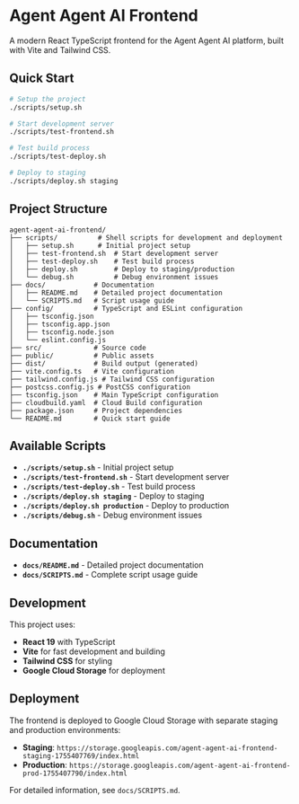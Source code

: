 # Agent Agent AI Frontend

A modern React TypeScript frontend for the Agent Agent AI platform, built with Vite and Tailwind CSS.

## Quick Start

```bash
# Setup the project
./scripts/setup.sh

# Start development server
./scripts/test-frontend.sh

# Test build process
./scripts/test-deploy.sh

# Deploy to staging
./scripts/deploy.sh staging
```

## Project Structure

```
agent-agent-ai-frontend/
├── scripts/          # Shell scripts for development and deployment
│   ├── setup.sh      # Initial project setup
│   ├── test-frontend.sh  # Start development server
│   ├── test-deploy.sh    # Test build process
│   ├── deploy.sh         # Deploy to staging/production
│   └── debug.sh          # Debug environment issues
├── docs/            # Documentation
│   ├── README.md    # Detailed project documentation
│   └── SCRIPTS.md   # Script usage guide
├── config/          # TypeScript and ESLint configuration
│   ├── tsconfig.json
│   ├── tsconfig.app.json
│   ├── tsconfig.node.json
│   └── eslint.config.js
├── src/             # Source code
├── public/          # Public assets
├── dist/            # Build output (generated)
├── vite.config.ts   # Vite configuration
├── tailwind.config.js # Tailwind CSS configuration
├── postcss.config.js # PostCSS configuration
├── tsconfig.json    # Main TypeScript configuration
├── cloudbuild.yaml  # Cloud Build configuration
├── package.json     # Project dependencies
└── README.md        # Quick start guide
```

## Available Scripts

- **`./scripts/setup.sh`** - Initial project setup
- **`./scripts/test-frontend.sh`** - Start development server
- **`./scripts/test-deploy.sh`** - Test build process
- **`./scripts/deploy.sh staging`** - Deploy to staging
- **`./scripts/deploy.sh production`** - Deploy to production
- **`./scripts/debug.sh`** - Debug environment issues

## Documentation

- **`docs/README.md`** - Detailed project documentation
- **`docs/SCRIPTS.md`** - Complete script usage guide

## Development

This project uses:
- **React 19** with TypeScript
- **Vite** for fast development and building
- **Tailwind CSS** for styling
- **Google Cloud Storage** for deployment

## Deployment

The frontend is deployed to Google Cloud Storage with separate staging and production environments:

- **Staging**: `https://storage.googleapis.com/agent-agent-ai-frontend-staging-1755407769/index.html`
- **Production**: `https://storage.googleapis.com/agent-agent-ai-frontend-prod-1755407790/index.html`

For detailed information, see `docs/SCRIPTS.md`.
